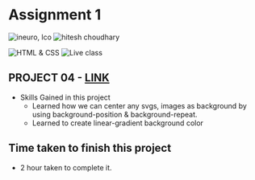 # Assignment 1

![ineuro, lco](https://img.shields.io/badge/iNeuron-LCO-green)
![hitesh choudhary](https://img.shields.io/badge/Hitesh--Choudhary-Full--stack--JS--bootcamp-red)

![HTML & CSS](https://img.shields.io/badge/HTML-CSS-orange)
![Live class](https://img.shields.io/badge/LIVE--CLASS-PROJECT--9-lightgrey)

## PROJECT 04 - [LINK ](https://liveproj-08.netlify.app/)

-   Skills Gained in this project
    -   Learned how we can center any svgs, images as background by using background-position & background-repeat.
    -  Learned to create linear-gradient background color

## Time taken to finish this project

-   2 hour taken to complete it.




